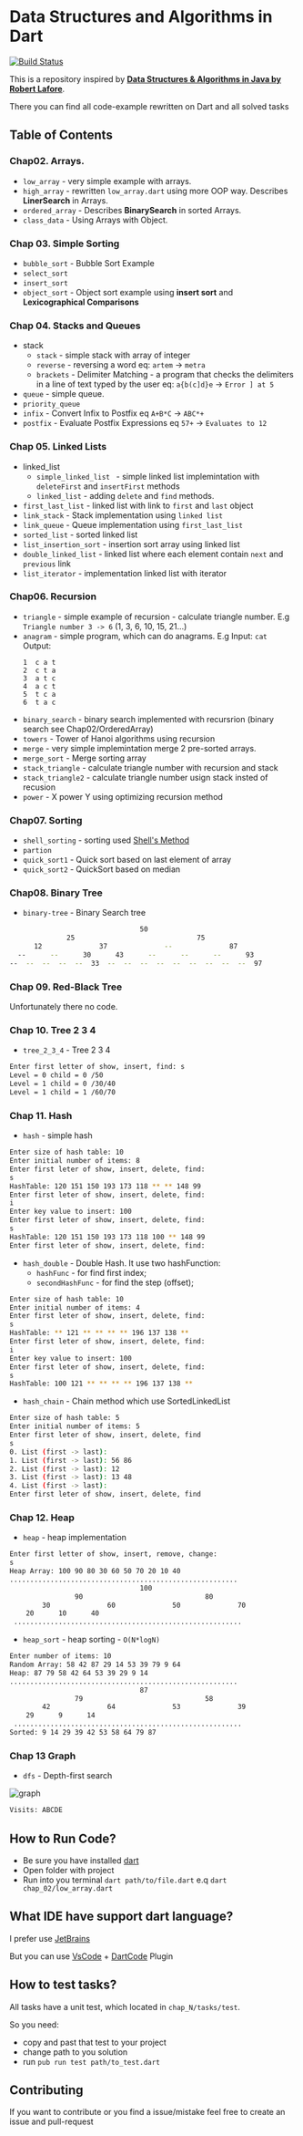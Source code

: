 # Data Structures and Algorithms in Dart

[![Build Status](https://travis-ci.org/artem-galas/data_structures_in_dart.svg?branch=master)](https://travis-ci.org/artem-galas/data_structures_in_dart)

This is a repository inspired by **[Data Structures & Algorithms in Java by Robert Lafore](https://www.amazon.com/Data-Structures-Algorithms-Java-2nd/dp/0672324539)**.

There you can find all code-example rewritten on Dart and all solved tasks

## Table of Contents
### Chap02. Arrays.
  - `low_array` - very simple example with arrays.
  - `high_array` - rewritten `low_array.dart` using more OOP way. Describes **LinerSearch** in Arrays.
  - `ordered_array` - Describes **BinarySearch** in sorted Arrays.
  - `class_data` - Using Arrays with Object.
### Chap 03. Simple Sorting
  - `bubble_sort` - Bubble Sort Example
  - `select_sort`
  - `insert_sort`
  - `object_sort` - Object sort example using **insert sort** and **Lexicographical Comparisons**
### Chap 04. Stacks and Queues
  - stack
    - `stack` - simple stack with array of integer
    - `reverse` - reversing a word eq: `artem` -> `metra`
    - `brackets` - Delimiter Matching - a program that checks the delimiters in a line of text typed by the user eq: `a{b(c]d}e` -> `Error ] at 5`
  - `queue` - simple queue.
  - `priority_queue`
  - `infix` - Convert Infix to Postfix eq `A+B*C` -> `ABC*+`
  - `postfix` - Evaluate Postfix Expressions eq `57+` -> `Evaluates to 12`
### Chap 05. Linked Lists
  - linked_list
    - `simple_linked_list ` - simple linked list implemintation with `deleteFirst` and `insertFirst` methods
    - `linked_list` - adding `delete` and `find` methods.
  - `first_last_list` - linked list with link to `first` and `last` object
  - `link_stack` - Stack implementation using `linked list`
  - `link_queue` - Queue implementation using `first_last_list`
  - `sorted_list` - sorted linked list
  - `list_insertion_sort` - insertion sort array using linked list
  - `double_linked_list` - linked list where each element contain `next` and `previous` link
  - `list_iterator` - implementation linked list with iterator
### Chap06. Recursion
  - `triangle` - simple example of recursion - calculate triangle number. E.g `Triangle number 3 -> 6` (1, 3, 6, 10, 15, 21...)
  - `anagram` - simple program, which can do anagrams.
    E.g Input: `cat`
    Output:
    ```
    1  c a t
    2  c t a
    3  a t c
    4  a c t
    5  t c a
    6  t a c
    ```
  - `binary_search` - binary search implemented with recursrion (binary search see Chap02/OrderedArray)
  - `towers` - Tower of Hanoi algorithms using recursion
  - `merge` - very simple implemintation merge 2 pre-sorted arrays.
  - `merge_sort` - Merge sorting array
  - `stack_triangle` - calculate triangle number with recursion and stack
  - `stack_triangle2` - calculate triangle number usign stack insted of recusion
  - `power` - X power Y using optimizing recursion method
### Chap07. Sorting
  - `shell_sorting` - sorting used [Shell's Method](https://en.wikipedia.org/wiki/Shellsort)
  - `partion`
  - `quick_sort1` - Quick sort based on last element of array
  - `quick_sort2` - QuickSort based on median
### Chap08. Binary Tree
  - `binary-tree` - Binary Search tree
  ```bash
                                  50
                25                              75
        12              37              --              87
    --      --      30      43      --      --      --      93
  --  --  --  --  --  33  --  --  --  --  --  --  --  --  --  97
  ```
### Chap 09. Red-Black Tree
  Unfortunately there no code.
### Chap 10. Tree 2 3 4
  - `tree_2_3_4` - Tree 2 3 4
  ```bash
  Enter first letter of show, insert, find: s
  Level = 0 child = 0 /50
  Level = 1 child = 0 /30/40
  Level = 1 child = 1 /60/70
  ```    
### Chap 11. Hash
- `hash` - simple hash

```bash
Enter size of hash table: 10
Enter initial number of items: 8
Enter first leter of show, insert, delete, find: 
s
HashTable: 120 151 150 193 173 118 ** ** 148 99 
Enter first leter of show, insert, delete, find: 
i
Enter key value to insert: 100
Enter first leter of show, insert, delete, find: 
s
HashTable: 120 151 150 193 173 118 100 ** 148 99 
Enter first leter of show, insert, delete, find: 
```

- `hash_double` - Double Hash. It use two hashFunction:
    - `hashFunc` - for find first index;
    - `secondHashFunc` - for find the step (offset); 

```bash
Enter size of hash table: 10
Enter initial number of items: 4
Enter first leter of show, insert, delete, find: 
s
HashTable: ** 121 ** ** ** ** 196 137 138 ** 
Enter first leter of show, insert, delete, find: 
i
Enter key value to insert: 100
Enter first leter of show, insert, delete, find: 
s
HashTable: 100 121 ** ** ** ** 196 137 138 ** 
```

- `hash_chain` - Chain method which use SortedLinkedList

```bash
Enter size of hash table: 5
Enter initial number of items: 5
Enter first leter of show, insert, delete, find
s
0. List (first -> last):
1. List (first -> last): 56 86
2. List (first -> last): 12
3. List (first -> last): 13 48
4. List (first -> last):
Enter first leter of show, insert, delete, find
```

### Chap 12. Heap

- `heap` - heap implementation

```bash
Enter first letter of show, insert, remove, change:
s
Heap Array: 100 90 80 30 60 50 70 20 10 40
........................................................
                                100
                90                              80
        30              60              50              70
    20      10      40
 ........................................................
```

- `heap_sort` - heap sorting - `O(N*logN)`

```bash
Enter number of items: 10
Random Array: 58 42 87 29 14 53 39 79 9 64
Heap: 87 79 58 42 64 53 39 29 9 14
........................................................
                                87
                79                              58
        42              64              53              39
    29      9      14
 ........................................................
Sorted: 9 14 29 39 42 53 58 64 79 87
```

### Chap 13 Graph

- `dfs` - Depth-first search

![graph](./doc/graph.jpg)
```bash
Visits: ABCDE
```

## How to Run Code?

- Be sure you have installed [dart](https://webdev.dartlang.org/tools/sdk#install)
- Open folder with project
- Run into you terminal `dart path/to/file.dart` e.q `dart chap_02/low_array.dart`

## What IDE have support dart language?
I prefer use [JetBrains](https://www.jetbrains.com/idea/)

But you can use [VsCode](https://code.visualstudio.com/) + [DartCode](https://marketplace.visualstudio.com/items?itemName=Dart-Code.dart-code) Plugin

## How to test tasks?
All tasks have a unit test, which located in `chap_N/tasks/test`.

So you need:
- copy and past that test to your project
- change path to you solution
- run `pub run test path/to_test.dart`

## Contributing
If you want to contribute or you find a issue/mistake feel free to create an issue and pull-request
